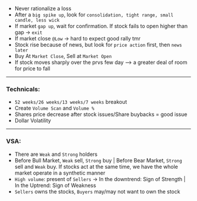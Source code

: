 * Never rationalize a loss
* After a ```big spike up```, look for ```consolidation, tight range, small candle, less wick```
* If market ```gap up```, wait for confirmation. If stock fails to open higher than gap -> ```exit```
* If market close ```@Low``` -> hard to expect good rally tmr
* Stock rise because of news, but look for ```price action``` first, then ```news later```
* Buy At ```Market Close```, Sell at ```Market Open```
* If stock moves sharply over the prvs few day --> a greater deal of room for price to fall
---
### Technicals: 
* ```52 weeks/26 weeks/13 weeks/7 weeks``` breakout
* Create ```Volume Scan``` and ```Volume %```
* Shares price decrease after stock issues/Share buybacks = good issue
* Dollar Volatility
---
### VSA:
* There are ```Weak``` and ```Strong``` holders
* Before Bull Market, ```Weak``` sell, ```Strong``` buy | Before Bear Market, ```Strong``` sell and ```Weak``` buy. If stocks act at the same time, we have the whole market operate in a synthetic manner
* ```High volume```: present of ```Sellers``` -> In the downtrend: Sign of Strength | In the Uptrend: Sign of Weakness
* ```Sellers``` owns the stocks, ```Buyers``` may/may not want to own the stock
